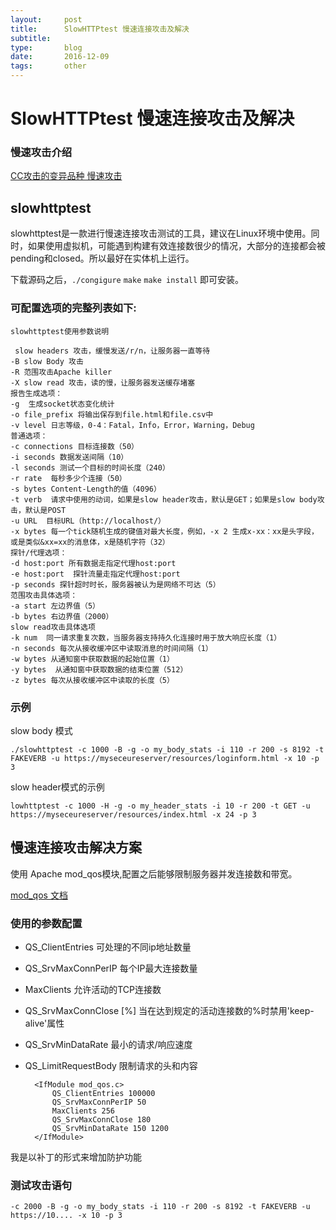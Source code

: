 ```yaml
---
layout:     post
title:      SlowHTTPtest 慢速连接攻击及解决
subtitle:   
type:       blog
date:       2016-12-09
tags:       other
---
```


# SlowHTTPtest 慢速连接攻击及解决

### 慢速攻击介绍 

[CC攻击的变异品种 慢速攻击](http://blog.nsfocus.net/cc-attack-defense/)

## slowhttptest

slowhttptest是一款进行慢速连接攻击测试的工具，建议在Linux环境中使用。同时，如果使用虚拟机，可能遇到构建有效连接数很少的情况，大部分的连接都会被pending和closed。所以最好在实体机上运行。

下载源码之后，`./congigure` `make` `make install` 即可安装。

### 可配置选项的完整列表如下:
 
	slowhttptest使用参数说明

	 slow headers 攻击，缓慢发送/r/n，让服务器一直等待
	-B slow Body 攻击
	-R 范围攻击Apache killer
	-X slow read 攻击，读的慢，让服务器发送缓存堵塞
	报告生成选项：
	-g  生成socket状态变化统计
	-o file_prefix 将输出保存到file.html和file.csv中 
	-v level 日志等级，0-4：Fatal，Info，Error，Warning，Debug
	普通选项：
	-c connections 目标连接数（50）
	-i seconds 数据发送间隔（10）
	-l seconds 测试一个目标的时间长度（240）
	-r rate  每秒多少个连接（50）
	-s bytes Content-Length的值（4096）
	-t verb  请求中使用的动词，如果是slow header攻击，默认是GET；如果是slow body攻击，默认是POST
	-u URL  目标URL（http://localhost/）
	-x bytes 每一个tick随机生成的键值对最大长度，例如，-x 2 生成x-xx：xx是头字段，或是类似&xx=xx的消息体，x是随机字符（32）
	探针/代理选项：
	-d host:port 所有数据走指定代理host:port
	-e host:port  探针流量走指定代理host:port
	-p seconds 探针超时时长，服务器被认为是网络不可达（5）
	范围攻击具体选项：
	-a start 左边界值（5）
	-b bytes 右边界值（2000）
	slow read攻击具体选项
	-k num  同一请求重复次数，当服务器支持持久化连接时用于放大响应长度（1）
	-n seconds 每次从接收缓冲区中读取消息的时间间隔（1）
	-w bytes 从通知窗中获取数据的起始位置（1）
	-y bytes  从通知窗中获取数据的结束位置（512）
	-z bytes 每次从接收缓冲区中读取的长度（5）
 
### 示例 

slow body 模式

	./slowhttptest -c 1000 -B -g -o my_body_stats -i 110 -r 200 -s 8192 -t FAKEVERB -u https://myseceureserver/resources/loginform.html -x 10 -p 3
 
slow header模式的示例
 
	lowhttptest -c 1000 -H -g -o my_header_stats -i 10 -r 200 -t GET -u https://myseceureserver/resources/index.html -x 24 -p 3

## 慢速连接攻击解决方案

使用 Apache mod_qos模块,配置之后能够限制服务器并发连接数和带宽。

[mod_qos 文档](http://opensource.adnovum.ch/mod_qos/)

### 使用的参数配置

- QS_ClientEntries <number>  可处理的不同ip地址数量

- QS_SrvMaxConnPerIP <number>  每个IP最大连接数量

- MaxClients <number>        允许活动的TCP连接数

- QS_SrvMaxConnClose <number>[%]   当在达到规定的活动连接数的%时禁用'keep-alive'属性

- QS_SrvMinDataRate <bytes per second>      最小的请求/响应速度

- QS_LimitRequestBody <bytes>    限制请求的头和内容

        <IfModule mod_qos.c>
            QS_ClientEntries 100000
            QS_SrvMaxConnPerIP 50
            MaxClients 256
            QS_SrvMaxConnClose 180
            QS_SrvMinDataRate 150 1200
        </IfModule>

我是以补丁的形式来增加防护功能

### 测试攻击语句

	-c 2000 -B -g -o my_body_stats -i 110 -r 200 -s 8192 -t FAKEVERB -u https://10.... -x 10 -p 3
